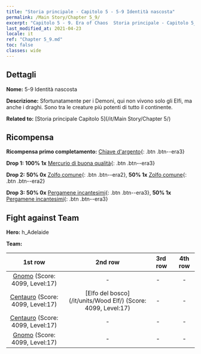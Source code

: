 ```yaml
---
title: "Storia principale - Capitolo 5 - 5-9 Identità nascosta"
permalink: /Main Story/Chapter 5_9/
excerpt: "Capitolo 5 - 9. Era of Chaos  Storia principale - Capitolo 5_9. 5-9 Identità nascosta"
last_modified_at: 2021-04-23
locale: it
ref: "Chapter 5_9.md"
toc: false
classes: wide
---
```


## Dettagli

 **Nome:** 5-9 Identità nascosta

 **Descrizione:** Sfortunatamente per i Demoni, qui non vivono solo gli Elfi, ma anche i draghi. Sono tra le creature più potenti di tutto il continente.

 **Related to:** [Storia principale Capitolo 5](/it/Main Story/Chapter 5/)

## Ricompensa

 **Ricompensa primo completamento:** [Chiave d'argento](/ItemsIT/con_693/){: .btn .btn--era3}

 **Drop 1:** **100% 1x** [Mercurio di buona qualità](/ItemsIT/mat_14/){: .btn .btn--era3}

 **Drop 2:** **50% 0x** [Zolfo comune](/ItemsIT/mat_9/){: .btn .btn--era2}, **50% 1x** [Zolfo comune](/ItemsIT/mat_9/){: .btn .btn--era2}

 **Drop 3:** **50% 0x** [Pergamene incantesimi](/ItemsIT/con_694/){: .btn .btn--era3}, **50% 1x** [Pergamene incantesimi](/ItemsIT/con_694/){: .btn .btn--era3}


## Fight against Team
 **Hero:** h_Adelaide

 **Team:**


  | 1st row | 2nd row | 3rd row | 4th row |
  |:----:|:----:|:----|:----:|
  | [Gnomo](/it/units/Dwarf/) (Score: 4099, Level:17)  | - | - | - |
  | [Centauro](/it/units/Centaur/) (Score: 4099, Level:17)  | [Elfo del bosco](/it/units/Wood Elf/) (Score: 4099, Level:17)  | - | - |
  | [Centauro](/it/units/Centaur/) (Score: 4099, Level:17)  | - | - | - |
  | [Gnomo](/it/units/Dwarf/) (Score: 4099, Level:17)  | - | - | - |



